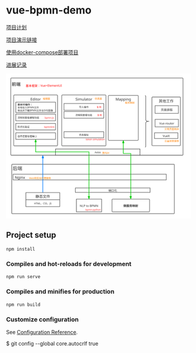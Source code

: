 # vue-bpmn-demo

[项目计划](./docs/项目计划.md)

[项目演示链接](http://123.207.143.93/)

[使用docker-compose部署项目](./docs/docker-compose.md)

[进展记录](./docs/项目记录.md)

![项目预期结构](.img/课题四.svg)





## Project setup

```
npm install
```

### Compiles and hot-reloads for development
```
npm run serve
```

### Compiles and minifies for production
```
npm run build
```

### Customize configuration
See [Configuration Reference](https://cli.vuejs.org/config/).







$ git config --global core.autocrlf true